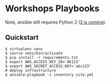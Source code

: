# Workshops Playbooks

Note, ansible still requires Python 2
([3 is coming](http://docs.ansible.com/ansible/python_3_support.html)).


## Quickstart

    $ virtualenv venv
    $ source venv/bin/activate
    $ pip install -r requirements.txt
    $ export AWS_ACCESS_KEY_ID='AK123'
    $ export AWS_SECRET_ACCESS_KEY='abc123'
    # deploy infrastructure
    $ ansible-playbook -i inventory site.yml


